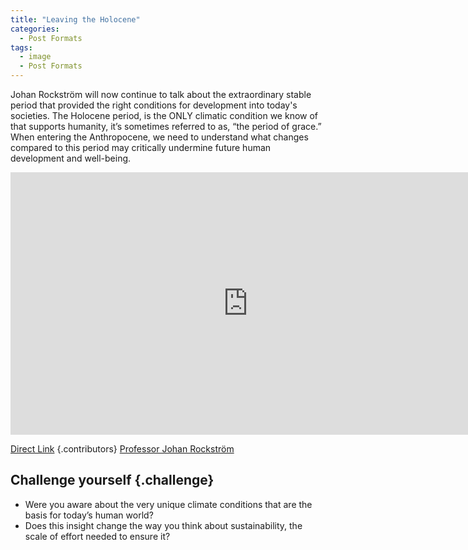```yaml
---
title: "Leaving the Holocene"
categories:
  - Post Formats
tags:
  - image
  - Post Formats
---
```


Johan Rockström will now continue to talk about the extraordinary stable period that provided the right conditions for development into today's societies. The Holocene period, is the ONLY climatic condition we know of that supports humanity, it’s sometimes referred to as, “the period of grace.” When entering the Anthropocene, we need to understand what changes compared to this period may critically undermine future human development and well-being.


<iframe width="760" height="420" src="https://www.youtube.com/embed/gKYhLEaOgKs" frameborder="0" allowfullscreen></iframe>

[Direct Link](https://www.youtube.com/embed/gKYhLEaOgKs) {.contributors}
[Professor Johan Rockström](http://www.stockholmresilience.org/21/contact/staff/1-16-2008-rockstrom.html)

## Challenge yourself {.challenge}

* Were you aware about the very unique climate conditions that are the basis for today’s human world?
* Does this insight change the way you think about sustainability, the scale of effort needed to ensure it?

